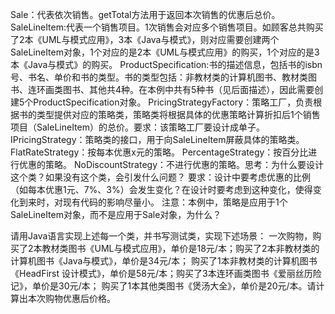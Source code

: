 Sale：代表依次销售。getTotal方法用于返回本次销售的优惠后总价。
SaleLineItem:代表一个销售项目。1次销售会对应多个销售项目。如顾客总共购买了2本《UML与模式应用》，3本《Java与模式》，则对应需要创建两个SaleLineItem对象，1个对应的是2本《UML与模式应用》的购买，1个对应的是3本《Java与模式》的购买。
ProductSpecification:书的描述信息，包括书的isbn号、书名、单价和书的类型。书的类型包括：非教材类的计算机图书、教材类图书、连环画类图书、其他共4种。在本例中共有5种书（见后面描述），因此需要创建5个ProductSpecification对象。
PricingStrategyFactory：策略工厂，负责根据书的类型提供对应的策略类，策略类将根据具体的优惠策略计算折扣后1个销售项目（SaleLineItem）的总价。要求：该策略工厂要设计成单子。
IPricingStrategy：策略类的接口，用于向SaleLineItem屏蔽具体的策略类。
FlatRateStrategy：按每本优惠x元的策略。
PercentageStrategy：按百分比进行优惠的策略。
NoDiscountStrategy：不进行优惠的策略。思考：为什么要设计这个类？如果没有这个类，会引发什么问题？
要求：设计中要考虑优惠的比例（如每本优惠1元、7%、3%）会发生变化？在设计时要考虑到这种变化，使得变化到来时，对现有代码的影响尽量小。
注意：本例中，策略是应用于1个SaleLineItem对象，而不是应用于Sale对象，为什么？

请用Java语言实现上述每一个类，并书写测试类，实现下述场景：
一次购物，购买了2本教材类图书《UML与模式应用》，单价是18元/本；购买了2本非教材类的计算机图书《Java与模式》，单价是34元/本；
购买了1本非教材类的计算机图书《HeadFirst 设计模式》，单价是58元/本；购买了3本连环画类图书《爱丽丝历险记》，单价是30元/本；
购买了1本其他类图书《煲汤大全》，单价是20元/本。请计算出本次购物优惠后价格。
